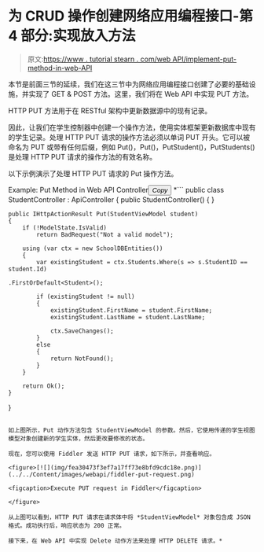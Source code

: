 # 为 CRUD 操作创建网络应用编程接口-第 4 部分:实现放入方法

> 原文:[https://www . tutorial stearn . com/web API/implement-put-method-in-web-API](https://www.tutorialsteacher.com/webapi/implement-put-method-in-web-api)

本节是前面三节的延续，我们在这三节中为网络应用编程接口创建了必要的基础设施，并实现了 GET & POST 方法。这里，我们将在 Web API 中实现 PUT 方法。

HTTP PUT 方法用于在 RESTful 架构中更新数据源中的现有记录。

因此，让我们在学生控制器中创建一个操作方法，使用实体框架更新数据库中现有的学生记录。处理 HTTP PUT 请求的操作方法必须以单词 PUT 开头。它可以被命名为 PUT 或带有任何后缀，例如 Put()，Put()，PutStudent()，PutStudents()是处理 HTTP PUT 请求的操作方法的有效名称。

以下示例演示了处理 HTTP PUT 请求的 Put 操作方法。

Example: Put Method in Web API Controller<button class="copy-btn pull-right" title="Copy example code">*Copy*</button> *```
public class StudentController : ApiController
{
    public StudentController()
    {
    }

    public IHttpActionResult Put(StudentViewModel student)
    {
        if (!ModelState.IsValid)
            return BadRequest("Not a valid model");

        using (var ctx = new SchoolDBEntities())
        {
            var existingStudent = ctx.Students.Where(s => s.StudentID == student.Id)
                                                    .FirstOrDefault<Student>();

            if (existingStudent != null)
            {
                existingStudent.FirstName = student.FirstName;
                existingStudent.LastName = student.LastName;

                ctx.SaveChanges();
            }
            else
            {
                return NotFound();
            }
        }

        return Ok();
    }
} 
```

如上图所示，Put 动作方法包含 StudentViewModel 的参数。然后，它使用传递的学生视图模型对象创建新的学生实体，然后更改要修改的状态。

现在，您可以使用 Fiddler 发送 HTTP PUT 请求，如下所示，并查看响应。

<figure>[![](img/fea30473f3ef7a17ff73e8bfd9cdc18e.png)](../../Content/images/webapi/fiddler-put-request.png)

<figcaption>Execute PUT request in Fiddler</figcaption>

</figure>

从上图可以看到，HTTP PUT 请求在请求体中将 *StudentViewModel* 对象包含成 JSON 格式。成功执行后，响应状态为 200 正常。

接下来，在 Web API 中实现 Delete 动作方法来处理 HTTP DELETE 请求。*